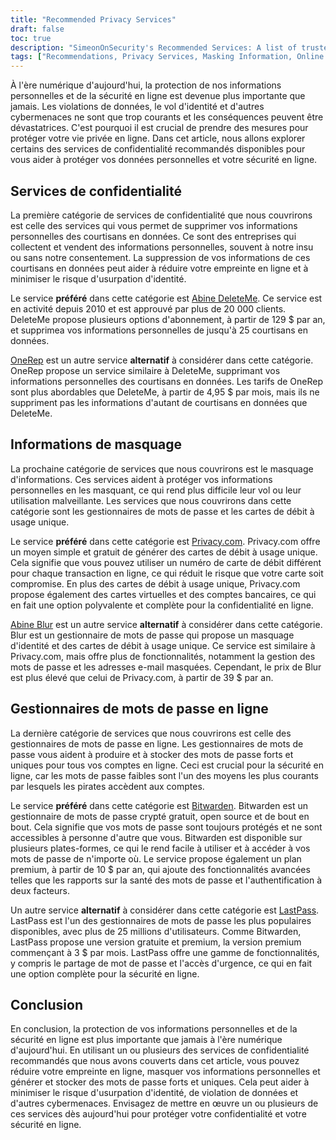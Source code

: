 ```yaml
---
title: "Recommended Privacy Services"
draft: false
toc: true
description: "SimeonOnSecurity's Recommended Services: A list of trusted privacy services, information masking solutions, and online password managers to protect your personal data and online security. Discover the preferred options for deleting records from major data brokers, generating one-time-use debit cards, managing passwords, and more."
tags: ["Recommendations, Privacy Services, Masking Information, Online Password Managers, Abine DeleteMe, OneRep, Abine Blur, Privacy.com, BitWarden, E2E Encrypted, Online Password Manager"]
---
```


À l'ère numérique d'aujourd'hui, la protection de nos informations personnelles et de la sécurité en ligne est devenue plus importante que jamais. Les violations de données, le vol d'identité et d'autres cybermenaces ne sont que trop courants et les conséquences peuvent être dévastatrices. C'est pourquoi il est crucial de prendre des mesures pour protéger votre vie privée en ligne. Dans cet article, nous allons explorer certains des services de confidentialité recommandés disponibles pour vous aider à protéger vos données personnelles et votre sécurité en ligne.  ## Services de confidentialité  La première catégorie de services de confidentialité que nous couvrirons est celle des services qui vous permet de supprimer vos informations personnelles des courtisans en données. Ce sont des entreprises qui collectent et vendent des informations personnelles, souvent à notre insu ou sans notre consentement. La suppression de vos informations de ces courtisans en données peut aider à réduire votre empreinte en ligne et à minimiser le risque d'usurpation d'identité.  Le service **préféré** dans cette catégorie est [Abine DeleteMe](https://joindeleteme.com/refer?coupon=RFR-40867-7DWHR4). Ce service est en activité depuis 2010 et est approuvé par plus de 20 000 clients. DeleteMe propose plusieurs options d'abonnement, à partir de 129 $ par an, et supprimea vos informations personnelles de jusqu'à 25 courtisans en données.  [OneRep](https://onerep.com) est un autre service **alternatif** à considérer dans cette catégorie. OneRep propose un service similaire à DeleteMe, supprimant vos informations personnelles des courtisans en données. Les tarifs de OneRep sont plus abordables que DeleteMe, à partir de 4,95 $ par mois, mais ils ne suppriment pas les informations d'autant de courtisans en données que DeleteMe.  ## Informations de masquage  La prochaine catégorie de services que nous couvrirons est le masquage d'informations. Ces services aident à protéger vos informations personnelles en les masquant, ce qui rend plus difficile leur vol ou leur utilisation malveillante. Les services que nous couvrirons dans cette catégorie sont les gestionnaires de mots de passe et les cartes de débit à usage unique.  Le service **préféré** dans cette catégorie est [Privacy.com](https://privacy.com/join/SU86Y). Privacy.com offre un moyen simple et gratuit de générer des cartes de débit à usage unique. Cela signifie que vous pouvez utiliser un numéro de carte de débit différent pour chaque transaction en ligne, ce qui réduit le risque que votre carte soit compromise. En plus des cartes de débit à usage unique, Privacy.com propose également des cartes virtuelles et des comptes bancaires, ce qui en fait une option polyvalente et complète pour la confidentialité en ligne.  [Abine Blur](https://dnt.abine.com/#/ref_register/pC8ZbvQtt) est un autre service **alternatif** à considérer dans cette catégorie. Blur est un gestionnaire de mots de passe qui propose un masquage d'identité et des cartes de débit à usage unique. Ce service est similaire à Privacy.com, mais offre plus de fonctionnalités, notamment la gestion des mots de passe et les adresses e-mail masquées. Cependant, le prix de Blur est plus élevé que celui de Privacy.com, à partir de 39 $ par an.  ## Gestionnaires de mots de passe en ligne  La dernière catégorie de services que nous couvrirons est celle des gestionnaires de mots de passe en ligne. Les gestionnaires de mots de passe vous aident à produire et à stocker des mots de passe forts et uniques pour tous vos comptes en ligne. Ceci est crucial pour la sécurité en ligne, car les mots de passe faibles sont l'un des moyens les plus courants par lesquels les pirates accèdent aux comptes.  Le service **préféré** dans cette catégorie est [Bitwarden](https://bitwarden.com). Bitwarden est un gestionnaire de mots de passe crypté gratuit, open source et de bout en bout. Cela signifie que vos mots de passe sont toujours protégés et ne sont accessibles à personne d'autre que vous. Bitwarden est disponible sur plusieurs plates-formes, ce qui le rend facile à utiliser et à accéder à vos mots de passe de n'importe où. Le service propose également un plan premium, à partir de 10 $ par an, qui ajoute des fonctionnalités avancées telles que les rapports sur la santé des mots de passe et l'authentification à deux facteurs.  Un autre service **alternatif** à considérer dans cette catégorie est [LastPass](https://www.lastpass.com/). LastPass est l'un des gestionnaires de mots de passe les plus populaires disponibles, avec plus de 25 millions d'utilisateurs. Comme Bitwarden, LastPass propose une version gratuite et premium, la version premium commençant à 3 $ par mois. LastPass offre une gamme de fonctionnalités, y compris le partage de mot de passe et l'accès d'urgence, ce qui en fait une option complète pour la sécurité en ligne.  ## Conclusion  En conclusion, la protection de vos informations personnelles et de la sécurité en ligne est plus importante que jamais à l'ère numérique d'aujourd'hui. En utilisant un ou plusieurs des services de confidentialité recommandés que nous avons couverts dans cet article, vous pouvez réduire votre empreinte en ligne, masquer vos informations personnelles et générer et stocker des mots de passe forts et uniques. Cela peut aider à minimiser le risque d'usurpation d'identité, de violation de données et d'autres cybermenaces. Envisagez de mettre en œuvre un ou plusieurs de ces services dès aujourd'hui pour protéger votre confidentialité et votre sécurité en ligne. 